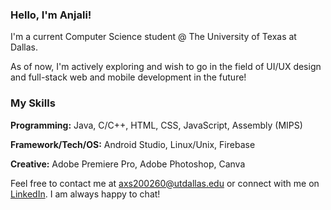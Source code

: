 ### Hello, I'm Anjali!

I'm a current Computer Science student @ The University of Texas at Dallas.

As of now, I'm actively exploring and wish to go in the field of UI/UX design and full-stack web and mobile development in the future!

### My Skills 

**Programming:** Java, C/C++, HTML, CSS, JavaScript, Assembly (MIPS)

**Framework/Tech/OS:** Android Studio, Linux/Unix, Firebase

**Creative:** Adobe Premiere Pro, Adobe Photoshop, Canva

Feel free to contact me at axs200260@utdallas.edu or connect with me on [LinkedIn](https://www.linkedin.com/in/anjali-singh-6514b520b/). I am always happy to chat!
